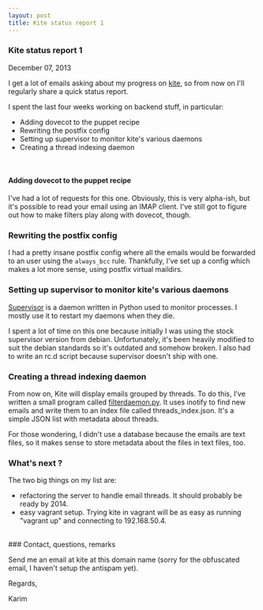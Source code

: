 ```yaml
---
layout: post
title: Kite status report 1
---
```

### Kite status report 1

<p class="meta">December 07, 2013</p>

I get a lot of emails asking about my progress on [kite](http://khamidou.github.io/kite), so from now on I'll regularly share a quick status report.

I spent the last four weeks working on backend stuff, in particular:

- Adding dovecot to the puppet recipe
- Rewriting the postfix config
- Setting up supervisor to monitor kite's various daemons
- Creating a thread indexing daemon

<br>

#### Adding dovecot to the puppet recipe

I've had a lot of requests for this one. Obviously, this is very alpha-ish, but it's possible to read your email using an IMAP client. I've still got to figure out how to make filters play along with dovecot, though.

### Rewriting the postfix config

I had a pretty insane postfix config where all the emails would be forwarded to an user using the `always_bcc` rule. Thankfully, I've set up a config which makes a lot more sense, using postfix virtual maildirs. 

### Setting up supervisor to monitor kite's various daemons

[Supervisor](http://supervisord.org/) is a daemon written in Python used to monitor processes. I mostly use it to restart my daemons when they die.

I spent a lot of time on this one because initially I was using the stock supervisor version from debian. Unfortunately, it's been 
heavily modified to suit the debian standards so it's outdated and somehow broken. I also had to write an rc.d script because supervisor doesn't ship with one.

### Creating a thread indexing daemon

From now on, Kite will display emails grouped by threads. To do this, I've written a small program called [filterdaemon.py](https://github.com/khamidou/kite/blob/master/src/back/kite/filterdaemon.py). It uses inotify to find new emails and write them to an index file called threads_index.json. It's a simple JSON list with metadata about threads.

For those wondering, I didn't use a database because the emails are text files, so it makes sense to store metadata about the files in text files, too.

### What's next ?

The two big things on my list are:

- refactoring the server to handle email threads. It should probably be ready by 2014.
- easy vagrant setup. Trying kite in vagrant will be as easy as running "vagrant up" and connecting to 192.168.50.4.

<br>
### Contact, questions, remarks

Send me an email at kite at this domain name (sorry for the obfuscated email, I haven't setup the antispam yet).

Regards,

Karim

